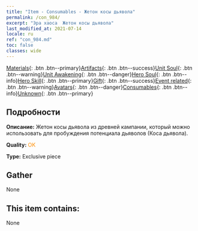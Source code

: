 ```yaml
---
title: "Item - Consumables - Жетон косы дьявола"
permalink: /con_984/
excerpt: "Эра хаоса  Жетон косы дьявола"
last_modified_at: 2021-07-14
locale: ru
ref: "con_984.md"
toc: false
classes: wide
---
```

 [Materials](/ItemsRU/){: .btn .btn--primary}[Artifacts](/ItemsRU/Artifacts/){: .btn .btn--success}[Unit Soul](/ItemsRU/UnitSoul/){: .btn .btn--warning}[Unit Awakening](/ItemsRU/UnitAwakening/){: .btn .btn--danger}[Hero Soul](/ItemsRU/HeroSoul/){: .btn .btn--info}[Hero Skill](/ItemsRU/HeroSkill/){: .btn .btn--primary}[Gift](/ItemsRU/Gift/){: .btn .btn--success}[Event related](/ItemsRU/Events/){: .btn .btn--warning}[Avatars](/ItemsRU/Avatars/){: .btn .btn--danger}[Consumables](/ItemsRU/Consumables/){: .btn .btn--info}[Unknown](/ItemsRU/Unknown/){: .btn .btn--primary}

## Подробности
 **Описание:** Жетон косы дьявола из древней кампании, который можно использовать для пробуждения потенциала дьяволов (Коса дьявола).

 **Quality:** <span style="color: #FF8C00">OK</span>

 **Type:** Exclusive piece

## Gather

  None

## This item contains:

  None

